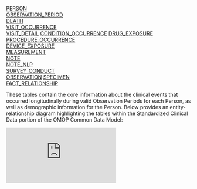 [PERSON](https://github.com/OHDSI/CommonDataModel/wiki/PERSON)  
[OBSERVATION_PERIOD](https://github.com/OHDSI/CommonDataModel/wiki/OBSERVATION_PERIOD)  
[DEATH](https://github.com/OHDSI/CommonDataModel/wiki/DEATH)  
[VISIT_OCCURRENCE](https://github.com/OHDSI/CommonDataModel/wiki/VISIT_OCCURRENCE)  
[VISIT_DETAIL](https://github.com/OHDSI/CommonDataModel/wiki/VISIT_DETAIL)
[CONDITION_OCCURRENCE](https://github.com/OHDSI/CommonDataModel/wiki/CONDITION_OCCURRENCE)
[DRUG_EXPOSURE](https://github.com/OHDSI/CommonDataModel/wiki/DRUG_EXPOSURE)    
[PROCEDURE_OCCURRENCE](https://github.com/OHDSI/CommonDataModel/wiki/PROCEDURE_OCCURRENCE)  
[DEVICE_EXPOSURE](https://github.com/OHDSI/CommonDataModel/wiki/DEVICE_EXPOSURE)  
[MEASUREMENT](https://github.com/OHDSI/CommonDataModel/wiki/MEASUREMENT)  
[NOTE](https://github.com/OHDSI/CommonDataModel/wiki/NOTE)  
[NOTE_NLP](https://github.com/OHDSI/CommonDataModel/wiki/NOTE_NLP)  
[SURVEY_CONDUCT](https://github.com/OHDSI/CommonDataModel/wiki/SURVEY_CONDUCT)  
[OBSERVATION](https://github.com/OHDSI/CommonDataModel/wiki/OBSERVATION) 
[SPECIMEN](https://github.com/OHDSI/CommonDataModel/wiki/SPECIMEN)   
[FACT_RELATIONSHIP](https://github.com/OHDSI/CommonDataModel/wiki/FACT_RELATIONSHIP)  
  
These tables contain the core information about the clinical events that occurred longitudinally during valid Observation Periods for each Person, as well as demographic information for the Person.
Below provides an entity-relationship diagram highlighting the tables within the Standardized Clinical Data portion of the OMOP Common Data Model:
  
![](http://www.ohdsi.org/web/wiki/lib/exe/fetch.php?media=entity_diagram.png)
  
